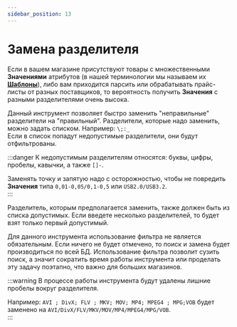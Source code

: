 ```yaml
---
sidebar_position: 13
---
```


# Замена разделителя

Если в вашем магазине присутствуют товары с множественными **Значениями** атрибутов (в нашей терминологии мы называем их [**Шаблоны**](/general-info/values-templates.md)), либо вам приходится парсить или обрабатывать прайс-листы от разных поставщиков, то вероятность получить **Значения** с разными разделителями очень высока.

Данный инструмент позволяет быстро заменить "неправильные" разделители на "правильный". Разделители, которые надо заменить, можно задать списком. Например: `\;:_`  
Если в список попадут недопустимые разделители, они будут отфильтрованы.

:::danger
К недопустимым разделителям относятся: буквы, цифры, пробелы, кавычки, а также `[]-`.  

Заменять точку и запятую надо с осторожностью, чтобы не повредить **Значения** типа `0,01-0,05/0,1-0,5` или `USB2.0/USB3.2`.  
:::

Разделитель, которым предполагается заменить, также должен быть из списка допустимых. Если введете несколько разделителей, то будет взят только первый допустимый.

Для данного инструмента использование фильтра не является обязательным. Если ничего не будет отмечено, то поиск и замена будет производиться по всей БД. Использование фильтра позволит сузить поиск, а значит сократить время работы инструмента или проделать эту задачу поэтапно, что важно для больших магазинов.

:::warning
В процессе работы инструмента будут удалены лишние пробелы вокруг разделителя.  

Например: `AVI ; DivX; FLV ; MKV; MOV; MP4; MPEG4 ; MPG;VOB` будет заменено на `AVI/DivX/FLV/MKV/MOV/MP4/MPEG4/MPG/VOB`.  
:::
